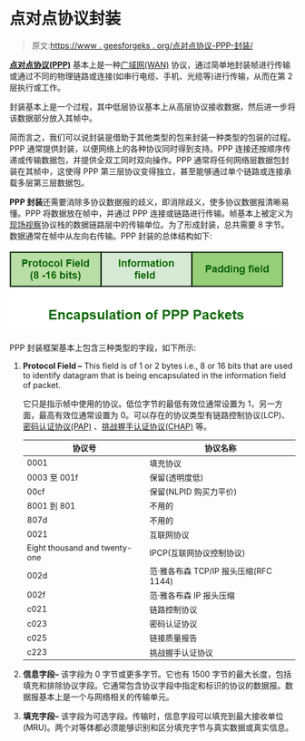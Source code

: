 # 点对点协议封装

> 原文:[https://www . geesforgeks . org/点对点协议-PPP-封装/](https://www.geeksforgeeks.org/point-to-point-protocol-ppp-encapsulation/)

**[点对点协议(PPP)](https://www.geeksforgeeks.org/ppp-full-form/)** 基本上是一种[广域网(WAN)](https://www.geeksforgeeks.org/wan-full-form/) 协议，通过简单地封装帧进行传输或通过不同的物理链路或连接(如串行电缆、手机、光缆等)进行传输，从而在第 2 层执行或工作。

封装基本上是一个过程，其中低层协议基本上从高层协议接收数据，然后进一步将该数据部分放入其帧中。

简而言之，我们可以说封装是借助于其他类型的包来封装一种类型的包装的过程。PPP 通常提供封装，以便网络上的各种协议同时得到支持。PPP 连接还按顺序传递或传输数据包，并提供全双工同时双向操作。PPP 通常将任何网络层数据包封装在其帧中，这使得 PPP 第三层协议变得独立，甚至能够通过单个链路或连接承载多层第三层数据包。

**PPP 封装**还需要消除多协议数据报的歧义，即消除歧义，使多协议数据报清晰易懂。PPP 将数据放在帧中，并通过 PPP 连接或链路进行传输。帧基本上被定义为[现场视察](https://www.geeksforgeeks.org/osi-model-full-form-in-computer-networking/)协议栈的数据链路层中的传输单位。为了形成封装，总共需要 8 字节。数据通常在帧中从左向右传输。PPP 封装的总体结构如下:

![](img/aac2ac78d52d437d056d9891369b7191.png)

PPP 封装框架基本上包含三种类型的字段，如下所示:

1.  **Protocol Field –**
    This field is of 1 or 2 bytes i.e., 8 or 16 bits that are used to identify datagram that is being encapsulated in the information field of packet.

    它只是指示帧中使用的协议。低位字节的最低有效位通常设置为 1，另一方面，最高有效位通常设置为 0。可以存在的协议类型有链路控制协议(LCP)、[密码认证协议(PAP)](https://www.geeksforgeeks.org/password-authentication-protocol-pap/) 、[挑战握手认证协议(CHAP)](https://www.geeksforgeeks.org/challenge-handshake-authentication-protocol-chap/) 等。

    <center>

    | 协议号 | 协议名称 |
    | --- | --- |
    | 0001 | 填充协议 |
    | 0003 至 001f | 保留(透明度低) |
    | 00cf | 保留(NLPID 购买力平价) |
    | 8001 到 801 | 不用的 |
    | 807d | 不用的 |
    | 0021 | 互联网协议 |
    | Eight thousand and twenty-one | IPCP(互联网协议控制协议) |
    | 002d | 范·雅各布森 TCP/IP 报头压缩(RFC 1144) |
    | 002f | 范·雅各布森 IP 报头压缩 |
    | c021 | 链路控制协议 |
    | c023 | 密码认证协议 |
    | c025 | 链接质量报告 |
    | c223 | 挑战握手认证协议 |

    </center>

2.  **信息字段–**
    该字段为 0 字节或更多字节。它也有 1500 字节的最大长度，包括填充和排除协议字段。它通常包含协议字段中指定和标识的协议的数据报。数据报基本上是一个与网络相关的传输单元。
3.  **填充字段–**
    该字段为可选字段。传输时，信息字段可以填充到最大接收单位(MRU)。两个对等体都必须能够识别和区分填充字节与真实数据或真实信息。